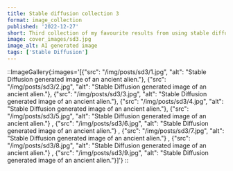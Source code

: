```yaml
---
title: Stable diffusion collection 3
format: image_collection
published: '2022-12-27'
short: Third collection of my favourite results from using stable diffusion.
image: cover_images/sd3.jpg
image_alt: AI generated image
tags: ['Stable Diffusion']
---
```


::ImageGallery{:images='[{"src": "/img/posts/sd3/1.jpg", "alt": "Stable Diffusion generated image of an ancient alien."}, {"src": "/img/posts/sd3/2.jpg", "alt": "Stable Diffusion generated image of an ancient alien."}, {"src": "/img/posts/sd3/3.jpg", "alt": "Stable Diffusion generated image of an ancient alien."}, {"src": "/img/posts/sd3/4.jpg", "alt": "Stable Diffusion generated image of an ancient alien."}, {"src": "/img/posts/sd3/5.jpg", "alt": "Stable Diffusion generated image of an ancient alien."} , {"src": "/img/posts/sd3/6.jpg", "alt": "Stable Diffusion generated image of an ancient alien."} , {"src": "/img/posts/sd3/7.jpg", "alt": "Stable Diffusion generated image of an ancient alien."} , {"src": "/img/posts/sd3/8.jpg", "alt": "Stable Diffusion generated image of an ancient alien."} , {"src": "/img/posts/sd3/9.jpg", "alt": "Stable Diffusion generated image of an ancient alien."}]'}
::
